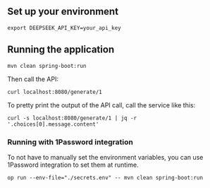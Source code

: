 ## Set up your environment
```
export DEEPSEEK_API_KEY=your_api_key
```

## Running the application
```
mvn clean spring-boot:run
```

Then call the API:
```
curl localhost:8080/generate/1
```

To pretty print the output of the API call, call the service like this:
```
curl -s localhost:8080/generate/1 | jq -r '.choices[0].message.content'
```

### Running with 1Password integration
To not have to manually set the environment variables, you can use 1Password integration to set
them at runtime.

```
op run --env-file="./secrets.env" -- mvn clean spring-boot:run
```